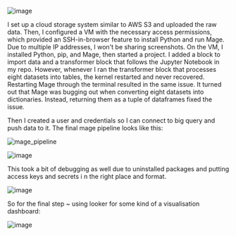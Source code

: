 ![image](https://github.com/user-attachments/assets/48be44fd-386e-462c-92f2-9cf517d4779c)

I set up a cloud storage system similar to AWS S3 and uploaded the raw data. Then, I configured a VM with the necessary access permissions, which provided an SSH-in-browser feature to install Python and run Mage. Due to multiple IP addresses, I won't be sharing screenshots.
On the VM, I installed Python, pip, and Mage, then started a project. I added a block to import data and a transformer block that follows the Jupyter Notebook in my repo. However, whenever I ran the transformer block that processes eight datasets into tables, the kernel restarted and never recovered. Restarting Mage through the terminal resulted in the same issue.
It turned out that Mage was bugging out when converting eight datasets into dictionaries. Instead, returning them as a tuple of dataframes fixed the issue.

Then I created a user and credentials so I can connect to big query and push data to it. The final mage pipeline looks like this:

![mage_pipeline](https://github.com/user-attachments/assets/f655899e-aac8-4466-b906-a65e9ade8f60)

![image](https://github.com/user-attachments/assets/9bedc2d2-9ddc-445a-9f03-9cbd2c25aa0d)

This took a bit of debugging as well due to uninstalled packages and putting access keys and secrets i n the right place and format.

![image](https://github.com/user-attachments/assets/18626d61-e75b-4118-8389-3c3fb2d8d497)

So for the final step ~ using looker for some kind of a visualisation dashboard:

![image](https://github.com/user-attachments/assets/dcdbe2c8-6aad-4b3b-b035-9efef7810244)




